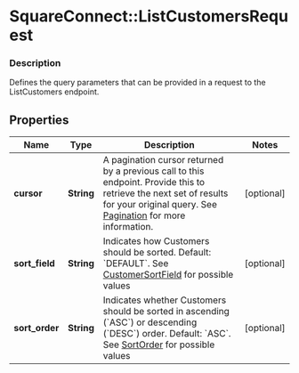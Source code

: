 # SquareConnect::ListCustomersRequest

### Description

Defines the query parameters that can be provided in a request to the ListCustomers endpoint.

## Properties
Name | Type | Description | Notes
------------ | ------------- | ------------- | -------------
**cursor** | **String** | A pagination cursor returned by a previous call to this endpoint. Provide this to retrieve the next set of results for your original query.  See [Pagination](/basics/api101/pagination) for more information. | [optional] 
**sort_field** | **String** | Indicates how Customers should be sorted. Default: &#x60;DEFAULT&#x60;. See [CustomerSortField](#type-customersortfield) for possible values | [optional] 
**sort_order** | **String** | Indicates whether Customers should be sorted in ascending (&#x60;ASC&#x60;) or descending (&#x60;DESC&#x60;) order. Default: &#x60;ASC&#x60;. See [SortOrder](#type-sortorder) for possible values | [optional] 



